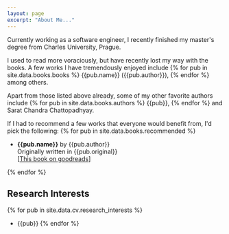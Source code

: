 ```yaml
---
layout: page
excerpt: "About Me..."
---
```


Currently working as a software engineer, I recently finished my master's degree from Charles University, Prague.

I used to read more voraciously, but have recently lost my way with the books. A few works I have tremendously enjoyed
include {% for pub in site.data.books.books %} {{pub.name}} ({{pub.author}}), {% endfor %} among others.

Apart from those listed above already, some of my other favorite authors include {% for pub in site.data.books.authors %}
{{pub}}, {% endfor %} and Sarat Chandra Chattopadhyay.

If I had to recommend a few works that everyone would benefit from, I'd pick the following:
{% for pub in site.data.books.recommended %}
- **{{pub.name}}** by {{pub.author}}<br />
Originally written in {{pub.original}}<br />
[[This book on goodreads]({{pub.goodreads}})]

{% endfor %}
 
## Research Interests

{% for pub in site.data.cv.research_interests %}
- {{pub}}
{% endfor %}
